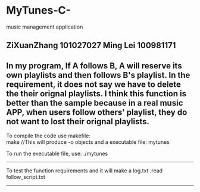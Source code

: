 # MyTunes-C-
music management application


ZiXuanZhang 101027027
Ming Lei 100981171
------------------------------------------------------------------------------------------------------------------------------

In my program, If A follows B, A will reserve its own playlists and then follows B's playlist.
In the requirement, it does not say we have to delete the their orignal playlists. I think this 
function is better than the sample because in a real music APP, when users follow others' playlist, they do not want to lost their orignal playlists. 
------------------------------------------------------------------------------------------------------------------------------

To compile the code use makefile:  
	make   //This will produce -o objects and a executable file: mytunes 

To run the executable file, use:
	./mytunes

------------------------------------------------------------------------------------------------------------------------------
To test the function requirements and it will make a log.txt
	.read follow_script.txt

------------------------------------------------------------------------------------------------------------------------------
